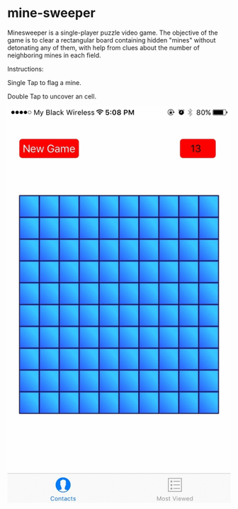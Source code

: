 # mine-sweeper
Minesweeper is a single-player puzzle video game. The objective of the game is to clear a rectangular board containing hidden "mines" without detonating any of them, with help from clues about the number of neighboring mines in each field.

Instructions:

Single Tap to flag a mine.

Double Tap to uncover an cell.

![alt tag](https://github.com/irfanlone/mine-sweeper/blob/master/output_22hZZ8.gif)



